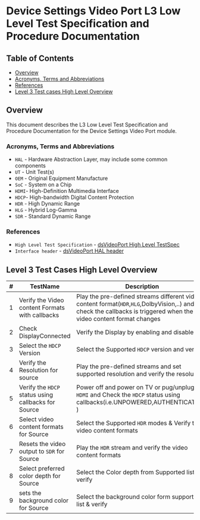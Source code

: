 # Device Settings Video Port L3 Low Level Test Specification and Procedure Documentation

## Table of Contents

- [Overview](#overview)
- [Acronyms, Terms and Abbreviations](#acronyms-terms-and-abbreviations)
- [References](#references)
- [Level 3 Test cases High Level Overview](#level-3-test-cases-high-level-overview)

## Overview

This document describes the L3 Low Level Test Specification and Procedure Documentation for the Device Settings Video Port module.

### Acronyms, Terms and Abbreviations

- `HAL` \- Hardware Abstraction Layer, may include some common components
- `UT`  \- Unit Test(s)
- `OEM` \- Original Equipment Manufacture
- `SoC` \- System on a Chip
- `HDMI`\- High-Definition Multimedia Interface
- `HDCP`\- High-bandwidth Digital Content Protection
- `HDR` \- High Dynamic Range
- `HLG` \- Hybrid Log-Gamma
- `SDR` \- Standard Dynamic Range

### References

- `High Level Test Specification` - [dsVideoPort High Level TestSpec](ds-video-port_High-Level_TestSpec.md)
- `Interface header` - [dsVideoPort HAL header](https://github.com/rdkcentral/rdk-halif-device_settings/blob/main/include/dsVideoPort.h)

## Level 3 Test Cases High Level Overview

|#|TestName|Description|
|-|--------|-----------|
|1|Verify the Video content Formats with callbacks|Play the pre-defined streams different video content format(`HDR`,`HLG`,DolbyVision,..) and check the callbacks is triggered when the video content format changes|
|2|Check DisplayConnected|Verify the Display by enabling and disable port|
|3|Select the `HDCP` Version |Select the Supported `HDCP` version and verify|
|4|Verify the Resolution for source|Play the pre-defined streams and set supported resolution and verify the resolution|
|5|Verify the `HDCP` status using callbacks for Source|Power off and power on TV or pug/unplug `HDMI` and Check the `HDCP` status using callbacks(i.e.UNPOWERED,AUTHENTICATED,.. )|
|6|Select video content formats for Source |Select the Supported `HDR` modes & Verify the video content formats|
|7|Resets the video output to `SDR` for Source |Play the `HDR` stream and verify the video content formats|
|8|Select preferred color depth for Source|Select the Color depth from Supported list & verify|
|9|sets the background color for Source |Select the background color form supported list & verify|

